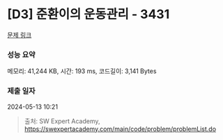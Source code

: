 # [D3] 준환이의 운동관리 - 3431 

[문제 링크](https://swexpertacademy.com/main/code/problem/problemDetail.do?contestProbId=AWE_ZXcqAAMDFAV2) 

### 성능 요약

메모리: 41,244 KB, 시간: 193 ms, 코드길이: 3,141 Bytes

### 제출 일자

2024-05-13 10:21



> 출처: SW Expert Academy, https://swexpertacademy.com/main/code/problem/problemList.do